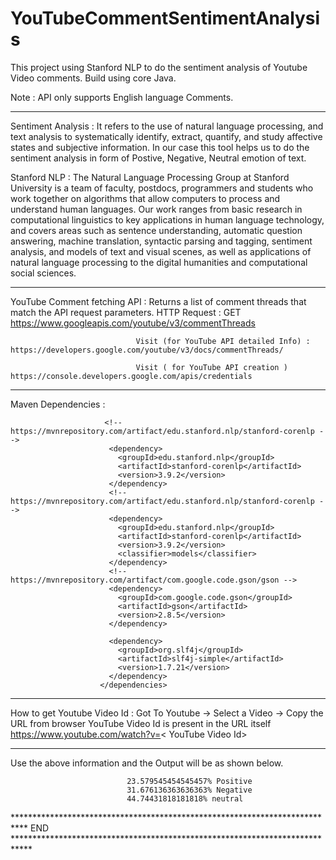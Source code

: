 # YouTubeCommentSentimentAnalysis
This project using Stanford NLP to do the sentiment analysis of Youtube Video comments. Build using core Java.

Note : API only supports English language Comments.

_________________________________________________________________________________________________________________________________________________________________________________

Sentiment Analysis : It refers to the use of natural language processing, and text analysis to systematically identify, extract, quantify, and study affective states and subjective information. In our case this tool helps us to do the sentiment analysis in form of Postive, Negative, Neutral emotion of text.

Stanford NLP : The Natural Language Processing Group at Stanford University is a team of faculty, postdocs, programmers and students who work together on algorithms that allow computers to process and understand human languages. Our work ranges from basic research in computational linguistics to key applications in human language technology, and covers areas such as sentence understanding, automatic question answering, machine translation, syntactic parsing and tagging, sentiment analysis, and models of text and visual scenes, as well as applications of natural language processing to the digital humanities and computational social sciences.

_________________________________________________________________________________________________________________________________________________________________________________

YouTube Comment fetching API : Returns a list of comment threads that match the API request parameters.
                                HTTP Request :
                                GET https://www.googleapis.com/youtube/v3/commentThreads
                                
                                Visit (for YouTube API detailed Info) : https://developers.google.com/youtube/v3/docs/commentThreads/
                                
                                Visit ( for YouTube API creation ) https://console.developers.google.com/apis/credentials
                                

_________________________________________________________________________________________________________________________________________________________________________________

Maven Dependencies :
                      <dependencies>
                   

                         <!-- https://mvnrepository.com/artifact/edu.stanford.nlp/stanford-corenlp -->
                          <dependency>
                            <groupId>edu.stanford.nlp</groupId>
                            <artifactId>stanford-corenlp</artifactId>
                            <version>3.9.2</version>
                          </dependency>
                          <!-- https://mvnrepository.com/artifact/edu.stanford.nlp/stanford-corenlp -->
                          <dependency>
                            <groupId>edu.stanford.nlp</groupId>
                            <artifactId>stanford-corenlp</artifactId>
                            <version>3.9.2</version>
                            <classifier>models</classifier>
                          </dependency>
                          <!-- https://mvnrepository.com/artifact/com.google.code.gson/gson -->
                          <dependency>
                            <groupId>com.google.code.gson</groupId>
                            <artifactId>gson</artifactId>
                            <version>2.8.5</version>
                          </dependency>
                          
                          <dependency>
                            <groupId>org.slf4j</groupId>
                            <artifactId>slf4j-simple</artifactId>
                            <version>1.7.21</version>
                          </dependency>
                        </dependencies>

_________________________________________________________________________________________________________________________________________________________________________________


How to get Youtube Video Id : Got To Youtube -> Select a Video -> Copy the URL from browser 
                              YouTube Video Id is present in the URL itself
                              https://www.youtube.com/watch?v=< YouTube Video Id>

_________________________________________________________________________________________________________________________________________________________________________________

Use the above information and the Output will be as shown below.

                              23.579545454545457% Positive
                              31.676136363636363% Negative
                              44.74431818181818% neutral

*************************************************************************** END ****************************************************************************
                                
